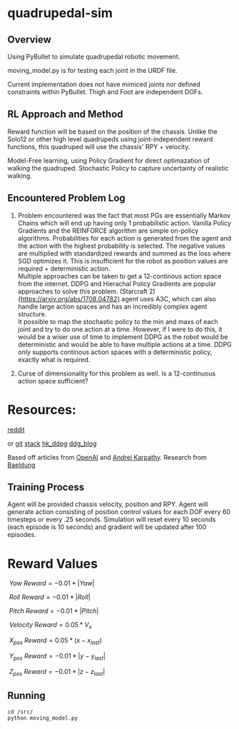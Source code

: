 # quadrupedal-sim

## Overview

Using PyBullet to simulate quadrupedal robotic movement. 

moving_model.py is for testing each joint in the URDF file.

Current implementation does not have mimiced joints nor defined constraints within PyBullet. Thigh and Foot are independent DOFs.

## RL Approach and Method

Reward function will be based on the position of the chassis. Unlike the Solo12 or other high level quadrupeds using joint-independent reward functions, this quadruped will use the chassis' RPY + velocity.

Model-Free learning, using Policy Gradient for direct optimazation of walking the quadruped. Stochastic Policy to capture uncertainty of realistic walking.

## Encountered Problem Log

1) Problem encountered was the fact that most PGs are essentially Markov Chains which will end up having only 1 probabilistic action. Vanilla Policy Gradients and the REINFORCE algorithm are simple on-policy algorithms. Probabilities for each action is generated from the agent and the action with the highest probability is selected. The negative values are multiplied with standardized rewards and summed as the loss where SGD optimizes it. This is insufficient for the robot as position values are required + deterministic action.\
Multiple approaches can be taken to get a 12-continous action space from the internet. DDPG and Hierachal Policy Gradients are popular approaches to solve this problem. (Starcraft 2){https://arxiv.org/abs/1708.04782} agent uses A3C, which can also handle large action spaces and has an incredibly complex agent structure.\
It possible to map the stochastic policy to the min and maxs of each joint and try to do one action at a time. However, if I were to do this, it would be a wiser use of time to implement DDPG as the robot would be deterministic and would be able to have multiple actions at a time. DDPG only supports continous action spaces with a deterministic policy, exactly what is required.

3) Curse of dimensionality for this problem as well. Is a 12-continuous action space sufficient? 

# Resources:

[reddit](https://www.reddit.com/r/MachineLearning/comments/9z8tok/d_reinforcement_learning_with_multiple/)

or 
[git](https://pemami4911.github.io/blog/2016/08/21/ddpg-rl.html#References)
[stack](https://stackoverflow.com/questions/43881897/what-is-the-policy-gradient-when-multiple-actions-are-possible)
[hk_ddpg](https://yanpanlau.github.io/2016/10/11/Torcs-Keras.html)
[ddg_blog](https://pemami4911.github.io/blog/2016/08/21/ddpg-rl.html#References)

Based off articles from [OpenAI](https://spinningup.openai.com/en/latest/spinningup/rl_intro3.html) and [Andrei Karpathy](https://karpathy.github.io/2016/05/31/rl/). Research from [Baeldung](https://www.baeldung.com/cs/rl-deterministic-vs-stochastic-policies#:~:text=The%20primary%20difference%20between%20a,over%20actions%20for%20each%20state.)

## Training Process

Agent will be provided chassis velocity, position and RPY. Agent will generate action consisting of position control values for each DOF every 60 timesteps or every .25 seconds. Simulation will reset every 10 seconds (each episode is 10 seconds) and gradient will be updated after 100 episodes.

# Reward Values

$`\ Yaw\:Reward = -0.01 * |Yaw| `$

$`\ Roll\:Reward = -0.01 * |Roll| `$

$`\ Pitch\:Reward = -0.01 * |Pitch| `$

$`\ Velocity\:Reward = 0.05 * V_x `$

$`\ X_{pos}\:Reward = 0.05 * (x - x_{last}) `$

$`\ Y_{pos}\:Reward = -0.01 * |y - y_{last}| `$

$`\ Z_{pos}\:Reward = -0.01 * |z - z_{last}| `$

## Running

```shell
cd /src/
python moving_model.py
```
